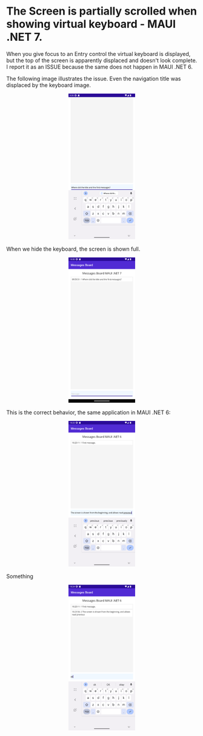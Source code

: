 # The Screen is partially scrolled when showing virtual keyboard - MAUI .NET 7.

When you give focus to an Entry control the virtual keyboard is displayed, but the top of the screen is apparently displaced and doesn't look complete. I report it as an ISSUE because the same does not happen in MAUI .NET 6.

The following image illustrates the issue. Even the navigation title was displaced by the keyboard image.

<div style="display:block;text-align:center">
    <img src="https://github.com/harveytriana/MauiKeyboardIssues/blob/master/Screens/net7-1.png" width="35%" height="35%">
</div>

When we hide the keyboard, the screen is shown full.

<div style="text-align:center">
<img src="https://github.com/harveytriana/MauiKeyboardIssues/blob/master/Screens/net7-2.png" width="35%" height="35%">
</div>

This is the correct behavior, the same application in MAUI .NET 6:

<div style="text-align:center">
<img src="https://github.com/harveytriana/MauiKeyboardIssues/blob/master/Screens/net6-1.png" width="35%" height="35%">
</div>

Something

<div style="text-align:center">
<img src="https://github.com/harveytriana/MauiKeyboardIssues/blob/master/Screens/net6-2.png" width="35%" height="35%">
</div>
